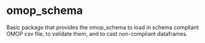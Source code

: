# omop_schema
Basic package that provides the omop_schema to load in schema compliant OMOP csv file, to validate them, and to cast non-compliant dataframes.
